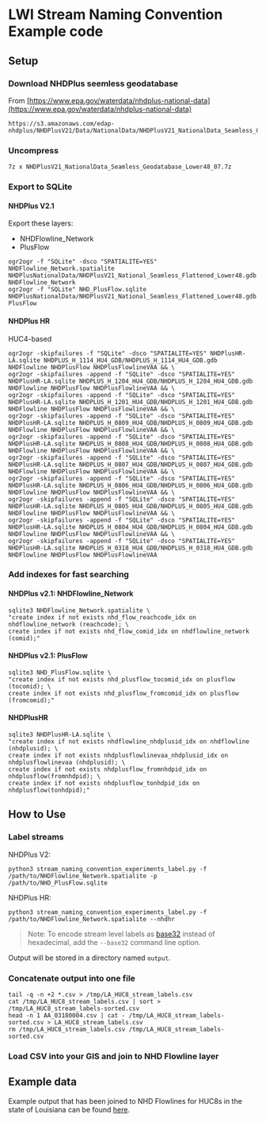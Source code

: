 # LWI Stream Naming Convention Example code

## Setup

### Download NHDPlus seemless geodatabase

From [https://www.epa.gov/waterdata/nhdplus-national-data](https://www.epa.gov/waterdata/nhdplus-national-data)

```
https://s3.amazonaws.com/edap-nhdplus/NHDPlusV21/Data/NationalData/NHDPlusV21_NationalData_Seamless_Geodatabase_Lower48_07.7z
```

### Uncompress

```
7z x NHDPlusV21_NationalData_Seamless_Geodatabase_Lower48_07.7z
```

### Export to SQLite

#### NHDPlus V2.1

Export these layers:
* NHDFlowline_Network
* PlusFlow

```
ogr2ogr -f "SQLite" -dsco "SPATIALITE=YES" NHDFlowline_Network.spatialite NHDPlusNationalData/NHDPlusV21_National_Seamless_Flattened_Lower48.gdb NHDFlowline_Network
ogr2ogr -f "SQLite" NHD_PlusFlow.sqlite NHDPlusNationalData/NHDPlusV21_National_Seamless_Flattened_Lower48.gdb PlusFlow
```

#### NHDPlus HR

HUC4-based
```
ogr2ogr -skipfailures -f "SQLite" -dsco "SPATIALITE=YES" NHDPlusHR-LA.sqlite NHDPLUS_H_1114_HU4_GDB/NHDPLUS_H_1114_HU4_GDB.gdb NHDFlowline NHDPlusFlow NHDPlusFlowlineVAA && \
ogr2ogr -skipfailures -append -f "SQLite" -dsco "SPATIALITE=YES" NHDPlusHR-LA.sqlite NHDPLUS_H_1204_HU4_GDB/NHDPLUS_H_1204_HU4_GDB.gdb NHDFlowline NHDPlusFlow NHDPlusFlowlineVAA && \
ogr2ogr -skipfailures -append -f "SQLite" -dsco "SPATIALITE=YES" NHDPlusHR-LA.sqlite NHDPLUS_H_1201_HU4_GDB/NHDPLUS_H_1201_HU4_GDB.gdb NHDFlowline NHDPlusFlow NHDPlusFlowlineVAA && \
ogr2ogr -skipfailures -append -f "SQLite" -dsco "SPATIALITE=YES" NHDPlusHR-LA.sqlite NHDPLUS_H_0809_HU4_GDB/NHDPLUS_H_0809_HU4_GDB.gdb NHDFlowline NHDPlusFlow NHDPlusFlowlineVAA && \
ogr2ogr -skipfailures -append -f "SQLite" -dsco "SPATIALITE=YES" NHDPlusHR-LA.sqlite NHDPLUS_H_0808_HU4_GDB/NHDPLUS_H_0808_HU4_GDB.gdb NHDFlowline NHDPlusFlow NHDPlusFlowlineVAA && \
ogr2ogr -skipfailures -append -f "SQLite" -dsco "SPATIALITE=YES" NHDPlusHR-LA.sqlite NHDPLUS_H_0807_HU4_GDB/NHDPLUS_H_0807_HU4_GDB.gdb NHDFlowline NHDPlusFlow NHDPlusFlowlineVAA && \
ogr2ogr -skipfailures -append -f "SQLite" -dsco "SPATIALITE=YES" NHDPlusHR-LA.sqlite NHDPLUS_H_0806_HU4_GDB/NHDPLUS_H_0806_HU4_GDB.gdb NHDFlowline NHDPlusFlow NHDPlusFlowlineVAA && \
ogr2ogr -skipfailures -append -f "SQLite" -dsco "SPATIALITE=YES" NHDPlusHR-LA.sqlite NHDPLUS_H_0805_HU4_GDB/NHDPLUS_H_0805_HU4_GDB.gdb NHDFlowline NHDPlusFlow NHDPlusFlowlineVAA && \
ogr2ogr -skipfailures -append -f "SQLite" -dsco "SPATIALITE=YES" NHDPlusHR-LA.sqlite NHDPLUS_H_0804_HU4_GDB/NHDPLUS_H_0804_HU4_GDB.gdb NHDFlowline NHDPlusFlow NHDPlusFlowlineVAA && \
ogr2ogr -skipfailures -append -f "SQLite" -dsco "SPATIALITE=YES" NHDPlusHR-LA.sqlite NHDPLUS_H_0318_HU4_GDB/NHDPLUS_H_0318_HU4_GDB.gdb NHDFlowline NHDPlusFlow NHDPlusFlowlineVAA
```

### Add indexes for fast searching

#### NHDPlus v2.1: NHDFlowline_Network

```
sqlite3 NHDFlowline_Network.spatialite \
"create index if not exists nhd_flow_reachcode_idx on nhdflowline_network (reachcode); \
create index if not exists nhd_flow_comid_idx on nhdflowline_network (comid);"
```

#### NHDPlus v2.1: PlusFlow


```
sqlite3 NHD_PlusFlow.sqlite \
"create index if not exists nhd_plusflow_tocomid_idx on plusflow (tocomid); \
create index if not exists nhd_plusflow_fromcomid_idx on plusflow (fromcomid);"
```

#### NHDPlusHR

```
sqlite3 NHDPlusHR-LA.sqlite \
"create index if not exists nhdflowline_nhdplusid_idx on nhdflowline (nhdplusid); \
create index if not exists nhdplusflowlinevaa_nhdplusid_idx on nhdplusflowlinevaa (nhdplusid); \
create index if not exists nhdplusflow_fromnhdpid_idx on nhdplusflow(fromnhdpid); \
create index if not exists nhdplusflow_tonhdpid_idx on nhdplusflow(tonhdpid);"
```


## How to Use

### Label streams

NHDPlus V2:
```
python3 stream_naming_convention_experiments_label.py -f /path/to/NHDFlowline_Network.spatialite -p /path/to/NHD_PlusFlow.sqlite
```

NHDPlus HR:
```
python3 stream_naming_convention_experiments_label.py -f /path/to/NHDFlowline_Network.spatialite --nhdhr
```

> Note: To encode stream level labels as [base32](https://www.crockford.com/base32.html) instead of hexadecimal,
> add the `--base32` command line option.

Output will be stored in a directory named `output`.

### Concatenate output into one file
```
tail -q -n +2 *.csv > /tmp/LA_HUC8_stream_labels.csv
cat /tmp/LA_HUC8_stream_labels.csv | sort > /tmp/LA_HUC8_stream_labels-sorted.csv
head -n 1 AA_03180004.csv | cat - /tmp/LA_HUC8_stream_labels-sorted.csv > LA_HUC8_stream_labels.csv
rm /tmp/LA_HUC8_stream_labels.csv /tmp/LA_HUC8_stream_labels-sorted.csv
```

### Load CSV into your GIS and join to NHD Flowline layer

## Example data

Example output that has been joined to NHD Flowlines for HUC8s in the state of Louisiana can be found [here](https://services9.arcgis.com/SfvtKAxCn62UWpRg/arcgis/rest/services/LWI_LabeledNHDStreams_2020_09_22/FeatureServer).
